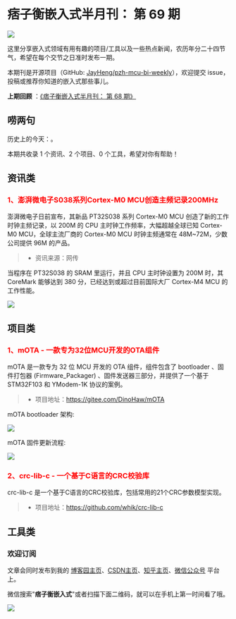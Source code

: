 # 痞子衡嵌入式半月刊： 第 69 期

![](http://henjay724.com/image/cnblogs/pzh_mcu_bi_weekly.PNG)

这里分享嵌入式领域有用有趣的项目/工具以及一些热点新闻，农历年分二十四节气，希望在每个交节之日准时发布一期。

本期刊是开源项目（GitHub: [JayHeng/pzh-mcu-bi-weekly](https://github.com/JayHeng/pzh-mcu-bi-weekly)），欢迎提交 issue，投稿或推荐你知道的嵌入式那些事儿。

**上期回顾** ：[《痞子衡嵌入式半月刊： 第 68 期》](https://www.cnblogs.com/henjay724/p/16974522.html)

## 唠两句

历史上的今天：。

本期共收录 1 个资讯、2 个项目、0 个工具，希望对你有帮助！

## 资讯类

### <font color="red">1、澎湃微电子S038系列Cortex-M0 MCU创造主频记录200MHz</font>

澎湃微电子日前宣布，其新品 PT32S038 系列 Cortex-M0 MCU 创造了新的工作时钟主频记录，以 200M 的 CPU 主时钟工作频率，大幅超越全球已知 Cortex-M0 MCU，全球主流厂商的 Cortex-M0 MCU 时钟主频通常在 48M~72M，少数公司提供 96M 的产品。

> * 资讯来源：网传

当程序在 PT32S038 的 SRAM 里运行，并且 CPU 主时钟设置为 200M 时，其 CoreMark 能够达到 380 分，已经达到或超过目前国际大厂 Cortex-M4 MCU 的工作性能。

![](http://henjay724.com/image/biweekly20221225/PT32S038.PNG)

## 项目类

### <font color="red">1、mOTA - 一款专为32位MCU开发的OTA组件</font>

mOTA 是一款专为 32 位 MCU 开发的 OTA 组件，组件包含了 bootloader 、固件打包器 (Firmware_Packager) 、固件发送器三部分，并提供了一个基于 STM32F103 和 YModem-1K 协议的案例。

> * 项目地址：https://gitee.com/DinoHaw/mOTA

mOTA bootloader 架构:

![](http://henjay724.com/image/biweekly20221228/mOTA_arch.PNG)

mOTA 固件更新流程:

![](http://henjay724.com/image/biweekly20221228/mOTA_flow.PNG)

### <font color="red">2、crc-lib-c - 一个基于C语言的CRC校验库</font>

crc-lib-c 是一个基于C语言的CRC校验库，包括常用的21个CRC参数模型实现。

> * 项目地址：https://github.com/whik/crc-lib-c

## 工具类



### 欢迎订阅

文章会同时发布到我的 [博客园主页](https://www.cnblogs.com/henjay724/)、[CSDN主页](https://blog.csdn.net/henjay724)、[知乎主页](https://www.zhihu.com/people/henjay724)、[微信公众号](http://weixin.sogou.com/weixin?type=1&query=痞子衡嵌入式) 平台上。

微信搜索"__痞子衡嵌入式__"或者扫描下面二维码，就可以在手机上第一时间看了哦。

![](http://henjay724.com/image/github/pzhMcu_qrcode_258x258.jpg)

